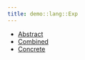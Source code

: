 ```yaml
---
title: demo::lang::Exp
---
```



* [Abstract](../../../../Library/demo/lang/Exp/Abstract)
* [Combined](../../../../Library/demo/lang/Exp/Combined)
* [Concrete](../../../../Library/demo/lang/Exp/Concrete)